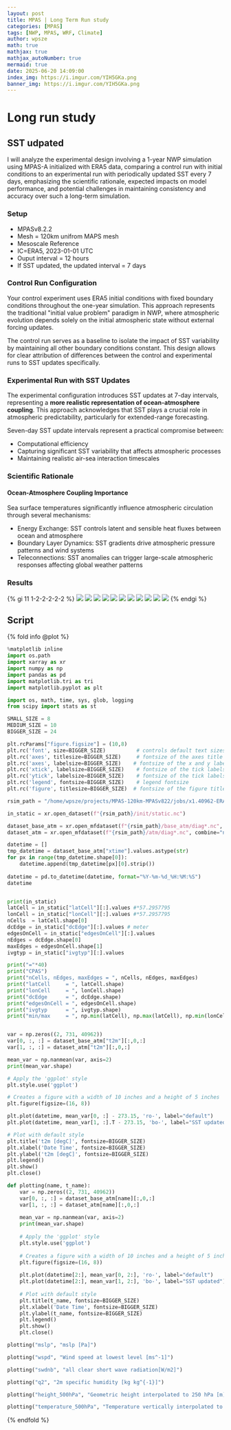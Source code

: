 ```yaml
---
layout: post
title: MPAS | Long Term Run study
categories: [MPAS]
tags: [NWP, MPAS, WRF, Climate]
author: wpsze
math: true
mathjax: true
mathjax_autoNumber: true
mermaid: true
date: 2025-06-20 14:09:00
index_img: https://i.imgur.com/YIH5GKa.png
banner_img: https://i.imgur.com/YIH5GKa.png
---
```


# Long run study

## SST udpated

I will analyze the experimental design involving a 1-year NWP simulation using MPAS-A initialized with ERA5 data, comparing a control run with initial conditions to an experimental run with periodically updated SST every 7 days, emphasizing the scientific rationale, expected impacts on model performance, and potential challenges in maintaining consistency and accuracy over such a long-term simulation.

### Setup

- MPASv8.2.2
- Mesh = 120km unifrom MAPS mesh
- Mesoscale Reference
- IC=ERA5, 2023-01-01 UTC
- Ouput interval = 12 hours
- If SST updated, the updated interval = 7 days

### Control Run Configuration

Your control experiment uses ERA5 initial conditions with fixed boundary conditions throughout the one-year simulation. This approach represents the traditional "initial value problem" paradigm in NWP, where atmospheric evolution depends solely on the initial atmospheric state without external forcing updates.

The control run serves as a baseline to isolate the impact of SST variability by maintaining all other boundary conditions constant. This design allows for clear attribution of differences between the control and experimental runs to SST updates specifically.

### Experimental Run with SST Updates
The experimental configuration introduces SST updates at 7-day intervals, representing a **more realistic representation of ocean-atmosphere coupling**. This approach acknowledges that SST plays a crucial role in atmospheric predictability, particularly for extended-range forecasting.

Seven-day SST update intervals represent a practical compromise between:

- Computational efficiency
- Capturing significant SST variability that affects atmospheric processes
- Maintaining realistic air-sea interaction timescales

### Scientific Rationale

#### Ocean-Atmosphere Coupling Importance

Sea surface temperatures significantly influence atmospheric circulation through several mechanisms:

- Energy Exchange: SST controls latent and sensible heat fluxes between ocean and atmosphere
- Boundary Layer Dynamics: SST gradients drive atmospheric pressure patterns and wind systems
- Teleconnections: SST anomalies can trigger large-scale atmospheric responses affecting global weather patterns

### Results

{% gi 11 1-2-2-2-2-2 %}
![](https://i.imgur.com/YIH5GKa.png)
![](https://i.imgur.com/inCARE8.png)
![](https://i.imgur.com/bPSQgY6.png)
![](https://i.imgur.com/N4EC6tI.png)
![](https://i.imgur.com/Ws13Bir.png)
![](https://i.imgur.com/tnM6qxH.png)
![](https://i.imgur.com/C0uIoIv.png)
![](https://i.imgur.com/2m3kEug.png)
![](https://i.imgur.com/5rxcIzl.png)
![](https://i.imgur.com/6fNRPtx.png)
![](https://i.imgur.com/mqQITNg.png)
{% endgi %}

## Script

{% fold info @plot %}
```python
%matplotlib inline
import os.path
import xarray as xr
import numpy as np
import pandas as pd
import matplotlib.tri as tri
import matplotlib.pyplot as plt

import os, math, time, sys, glob, logging
from scipy import stats as st

SMALL_SIZE = 8
MEDIUM_SIZE = 10
BIGGER_SIZE = 24

plt.rcParams["figure.figsize"] = (10,8)
plt.rc('font', size=BIGGER_SIZE)          # controls default text sizes
plt.rc('axes', titlesize=BIGGER_SIZE)     # fontsize of the axes title
plt.rc('axes', labelsize=BIGGER_SIZE)    # fontsize of the x and y labels
plt.rc('xtick', labelsize=BIGGER_SIZE)    # fontsize of the tick labels
plt.rc('ytick', labelsize=BIGGER_SIZE)    # fontsize of the tick labels
plt.rc('legend', fontsize=BIGGER_SIZE)    # legend fontsize
plt.rc('figure', titlesize=BIGGER_SIZE)  # fontsize of the figure title

rsim_path = "/home/wpsze/projects/MPAS-120km-MPASv822/jobs/x1.40962-ERA5/rsim/2023010100"

in_static = xr.open_dataset(f"{rsim_path}/init/static.nc")

dataset_base_atm = xr.open_mfdataset(f"{rsim_path}/base_atm/diag*.nc", combine="nested",concat_dim="time")
dataset_atm = xr.open_mfdataset(f"{rsim_path}/atm/diag*.nc", combine="nested",concat_dim="time")

datetime = []
tmp_datetime = dataset_base_atm["xtime"].values.astype(str)
for px in range(tmp_datetime.shape[0]):
    datetime.append(tmp_datetime[px][0].strip())
    
datetime = pd.to_datetime(datetime, format="%Y-%m-%d_%H:%M:%S")
datetime


print(in_static)
latCell = in_static["latCell"][:].values #*57.2957795
lonCell = in_static["lonCell"][:].values #*57.2957795
nCells  = latCell.shape[0]
dcEdge = in_static["dcEdge"][:].values # meter
edgesOnCell = in_static["edgesOnCell"][:].values
nEdges = dcEdge.shape[0]
maxEdges = edgesOnCell.shape[1]
ivgtyp = in_static["ivgtyp"][:].values

print("="*40)
print("CPAS")
print("nCells, nEdges, maxEdges = ", nCells, nEdges, maxEdges)
print("latCell     = ", latCell.shape)
print("lonCell     = ", lonCell.shape)
print("dcEdge      = ", dcEdge.shape)
print("edgesOnCell = ", edgesOnCell.shape)
print("ivgtyp      = ", ivgtyp.shape)
print("min/max     = ", np.min(latCell), np.max(latCell), np.min(lonCell), np.max(lonCell))


var = np.zeros((2, 731, 40962))
var[0, :, :] = dataset_base_atm["t2m"][:,0,:]
var[1, :, :] = dataset_atm["t2m"][:,0,:]

mean_var = np.nanmean(var, axis=2)
print(mean_var.shape)

# Apply the 'ggplot' style
plt.style.use('ggplot')

# Creates a figure with a width of 10 inches and a height of 5 inches
plt.figure(figsize=(16, 8))

plt.plot(datetime, mean_var[0, :] - 273.15, 'ro-', label="default")
plt.plot(datetime, mean_var[1, :].T - 273.15, 'bo-', label="SST updated")

# Plot with default style
plt.title('t2m [degC]', fontsize=BIGGER_SIZE)
plt.xlabel('Date Time', fontsize=BIGGER_SIZE)
plt.ylabel('t2m [degC]', fontsize=BIGGER_SIZE)
plt.legend()
plt.show()
plt.close()

def plotting(name, t_name):
    var = np.zeros((2, 731, 40962))
    var[0, :, :] = dataset_base_atm[name][:,0,:]
    var[1, :, :] = dataset_atm[name][:,0,:]
    
    mean_var = np.nanmean(var, axis=2)
    print(mean_var.shape)
    
    # Apply the 'ggplot' style
    plt.style.use('ggplot')
    
    # Creates a figure with a width of 10 inches and a height of 5 inches
    plt.figure(figsize=(16, 8))
    
    plt.plot(datetime[2:], mean_var[0, 2:], 'ro-', label="default")
    plt.plot(datetime[2:], mean_var[1, 2:], 'bo-', label="SST updated")
    
    # Plot with default style
    plt.title(t_name, fontsize=BIGGER_SIZE)
    plt.xlabel('Date Time', fontsize=BIGGER_SIZE)
    plt.ylabel(t_name, fontsize=BIGGER_SIZE)
    plt.legend()
    plt.show()
    plt.close()

plotting("mslp", "mslp [Pa]")

plotting("wspd", "Wind speed at lowest level [ms^-1]")

plotting("swdnb", "all clear short wave radiation[W/m2]")

plotting("q2", "2m specific humidity [kg kg^{-1}]")

plotting("height_500hPa", "Geometric height interpolated to 250 hPa [m]")

plotting("temperature_500hPa", "Temperature vertically interpolated to 500 hPa [K]")
```
{% endfold %}
